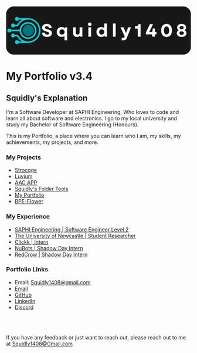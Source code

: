 ![Logo](https://raw.githubusercontent.com/Squidly1408/Squidly1408/refs/heads/main/images/Squidly1408%20banner%20(Black%20Button%20Background).png)


# My Portfolio v3.4

## Squidly's Explanation
I'm a Software Developer at SAPHI Engineering, Who loves to code and learn all about software and electronics. I go to my local university and study my Bachelor of Software Engineering (Honours).

This is my Portfolio, a place where you can learn who I am, my skills, my achievements, my projects, and more.


### My Projects
* [Strocoge](https://github.com/Squidly1408/Strocoge)
* [Luvium](https://github.com/Squidly1408/fic)
* [AAC APP](https://github.com/Squidly1408/aaca)
* [Squidly's Folder Tools](https://github.com/Squidly1408/Squidly-s_Folder_Tools)
* [My Portfolio](https://github.com/Squidly1408/Squidly1408.github.io)
* [BPE-Flower](https://github.com/Squidly1408/BPE-Flower)


### My Experience
* [SAPHI Engineering | Software Engineer Level 2](https://saphi.engineering/)
* [The University of Newcastle | Student Researcher](https://www.newcastle.edu.au/)
* [Clickk | Intern](https://clickk.com.au/)
* [NuBots | Shadow Day Intern](https://nubook.nubots.net/)
* [RedCrow | Shadow Day Intern](https://redcrowdigital.com.au/)


### Portfolio Links
* Email: Squidly1408@gmail.com
* [Email](mailto:squidly1408@gmail.com)
* [GitHub](https://github.com/Squidly1408)
* [LinkedIn](https://www.linkedin.com/in/squidly1408/)
* [Discord](https://discord.com/channels/Squidly108)


\
\
\
If you have any feedback or just want to reach out, please reach out to me at Squidly1408@Gmail.com